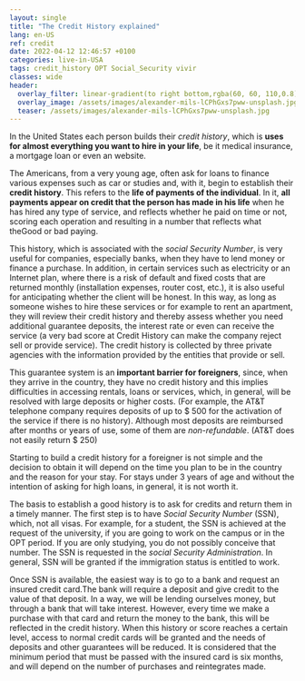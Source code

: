 ```yaml
---
layout: single
title: "The Credit History explained"
lang: en-US
ref: credit
date: 2022-04-12 12:46:57 +0100
categories: live-in-USA
tags: credit_history OPT Social_Security vivir
classes: wide
header:
  overlay_filter: linear-gradient(to right bottom,rgba(60, 60, 110,0.8), rgba(178, 34, 52, 0.5))
  overlay_image: /assets/images/alexander-mils-lCPhGxs7pww-unsplash.jpg
  teaser: /assets/images/alexander-mils-lCPhGxs7pww-unsplash.jpg
---
```


In the United States each person builds their _credit history_, which is **uses for almost everything you want to hire in your life**, be it medical insurance, a mortgage loan or even an website.

The Americans, from a very young age, often ask for loans to finance various expenses such as car or studies and, with it, begin to establish their **credit history**. This refers to the **life of payments of the individual**. In it, **all payments appear on credit that the person has made in his life** when he has hired any type of service, and reflects whether he paid on time or not, scoring each operation and resulting in a number that reflects what theGood or bad paying.

This history, which is associated with the _social Security Number_, is very useful for companies, especially banks, when they have to lend money or finance a purchase. In addition, in certain services such as electricity or an Internet plan, where there is a risk of default and fixed costs that are returned monthly (installation expenses, router cost, etc.), it is also useful for anticipating whether the client will be honest. In this way, as long as someone wishes to hire these services or for example to rent an apartment, they will review their credit history and thereby assess whether you need additional guarantee deposits, the interest rate or even can receive the service (a very bad score at Credit History can make the company reject sell or provide service). The credit history is collected by three private agencies with the information provided by the entities that provide or sell.

This guarantee system is an **important barrier for foreigners**, since, when they arrive in the country, they have no credit history and this implies difficulties in accessing rentals, loans or services, which, in general, will be resolved with large deposits or higher costs. (For example, the AT&T telephone company requires deposits of up to $ 500 for the activation of the service if there is no history). Although most deposits are reimbursed after months or years of use, some of them are _non-refundable_. (AT&T does not easily return $ 250)

Starting to build a credit history for a foreigner is not simple and the decision to obtain it will depend on the time you plan to be in the country and the reason for your stay. For stays under 3 years of age and without the intention of asking for high loans, in general, it is not worth it.

The basis to establish a good history is to ask for credits and return them in a timely manner. The first step is to have _Social Security Number_ (SSN), which, not all visas. For example, for a student, the SSN is achieved at the request of the university, if you are going to work on the campus or in the OPT period. If you are only studying, you do not possibly conceive that number. The SSN is requested in the _social Security Administration_. In general, SSN will be granted if the immigration status is entitled to work.

Once SSN is available, the easiest way is to go to a bank and request an insured credit card.The bank will require a deposit and give credit to the value of that deposit. In a way, we will be lending ourselves money, but through a bank that will take interest. However, every time we make a purchase with that card and return the money to the bank, this will be reflected in the credit history. When this history or score reaches a certain level, access to normal credit cards will be granted and the needs of deposits and other guarantees will be reduced. It is considered that the minimum period that must be passed with the insured card is six months, and will depend on the number of purchases and reintegrates made.

